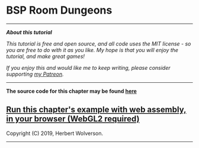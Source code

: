 # BSP Room Dungeons

---

***About this tutorial***

*This tutorial is free and open source, and all code uses the MIT license - so you are free to do with it as you like. My hope is that you will enjoy the tutorial, and make great games!*

*If you enjoy this and would like me to keep writing, please consider supporting [my Patreon](https://www.patreon.com/blackfuture).*

---



**The source code for this chapter may be found [here](https://github.com/thebracket/rustrogueliketutorial/tree/master/chapter-23-bsproom-dungeons)**


[Run this chapter's example with web assembly, in your browser (WebGL2 required)](http://bfnightly.bracketproductions.com/rustbook/wasm/chapter-23-bsproom-dungeons/)
---

Copyright (C) 2019, Herbert Wolverson.

---